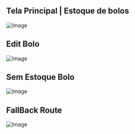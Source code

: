 ## Tela Principal | Estoque de bolos
![Image](https://github.com/user-attachments/assets/417a0419-bfbe-4022-b111-767ef884f1f6)
<br>

## Edit Bolo
![Image](https://github.com/user-attachments/assets/9cd632b7-033d-4e54-9cc1-229debfbcf61)
<br>

## Sem Estoque Bolo
![Image](https://github.com/user-attachments/assets/29f46434-627a-4e8f-8b4b-4fa54cc62d1e)
<br>

## FallBack Route
![Image](https://github.com/user-attachments/assets/ea8c2b99-3ae3-4db8-a8c0-2fccca0e8c07)
<br>

